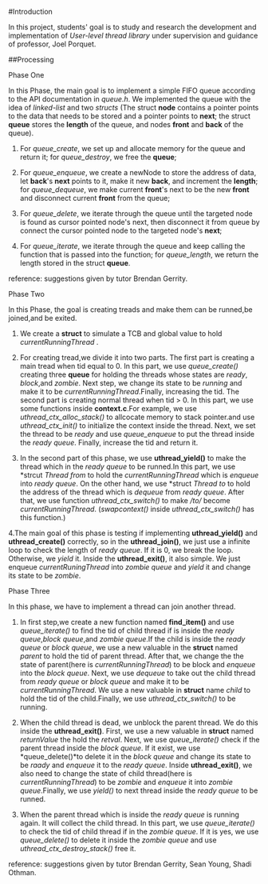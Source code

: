 #Introduction

In this project, students' goal is to study and research the 
development and implementation of *User-level thread library*
under supervision and guidance of professor, Joel Porquet.

##Processing

Phase One
    
In this Phase, the main goal is to implement a simple FIFO
queue according to the API documentation in *queue.h*. 
We implemented the queue with the idea of *linked-list* 
and two *structs* (The struct **node** contains a pointer
points to the data that needs to be stored and a pointer
points to **next**; the struct **queue** stores the **length**
of the queue, and nodes **front** and **back** of the queue). 

1. For *queue_create*, we set up and allocate memory for the queue 
and return it; for *queue_destroy*, we free the **queue**;

2. For *queue_enqueue*, we create a newNode to store the 
address of data, let **back**'s **next** points to it, make it
new **back**, and increment the **length**; for *queue_dequeue*,
we make current **front**'s next to be the new **front** and 
disconnect current **front** from the queue;

3. For *queue_delete*, we iterate through the queue until the targeted node is found as 
cursor pointed node's next, then disconnect it from queue by 
connect the cursor pointed node to the targeted node's **next**;

4. For *queue_iterate*, we iterate through the queue and keep calling
the function that is passed into the function; for *queue_length*,
we return the length stored in the struct **queue**.


reference: suggestions given by tutor Brendan Gerrity.

Phase Two
   
   In this Phase, the goal is creating treads and make them can be
runned,be joined,and be exited. 
1. We create a **struct** to simulate a TCB and global value to 
hold *currentRunningThread* .
   
2. For creating tread,we divide it into two parts. The first part is 
creating a main tread when tid equal to 0. In this part, we use *queue_create()*
creating three **queue** for holding the threads whose states are *ready*, 
*block*,and *zombie*. Next step, we change its state to be *running* and 
make it to be *currentRunningThread*.Finally, increasing the tid. The second 
part is creating normal thread when tid > 0. In this part, we use some functions
inside **context.c**.For example, we use *uthread_ctx_alloc_stack()* to allcocate 
memory to stack pointer.and use *uthread_ctx_init()* to initialize the context 
inside the thread. Next, we set the thread to be *ready* and use *queue_enqueue* 
to put the thread inside the *ready queue*. Finally, increase the tid and return
it.
  
3. In the second part of this phase, we use **uthread_yield()** to make the 
thread which in the *ready queue* to be runned.In this part, we use
*strcut *Thread from* to hold the *currentRunningThread* which is *enqueue* into
*ready queue*. On the other hand, we use *struct *Thread to* to hold the address 
of the thread which is *dequeue* from *ready queue*. After that, we use function
*uthread_ctx_switch()* to make */to/* become *currentRunningThread*. (*swapcontext()*
inside *uthread_ctx_switch()* has this function.)

4.The main goal of this phase is testing if implementing **uthread_yield()** and 
**uthread_create()** correctly, so in the **uthread_join()**, we just use a 
infinite loop to check the length of *ready queue*. If it is 0, we break the loop.
Otherwise, we *yield* it. Inside the **uthread_exit()**, it also simple. We just
enqueue *currentRuningThread* into *zombie queue* and *yield* it and change its 
state to be *zombie*.


Phase Three
   
In this phase, we have to implement a thread can join another thread. 

1. In first step,we create a new function named **find_item()** and use *queue_iterate()* 
to find the tid of child thread if is inside the *ready queue*,*block queue*,and 
*zombie queue*.If the child is inside the *ready queue* or *block queue*, we 
use a new valuable in the **struct** named *parent* to hold the tid of parent thread. 
After that, we change the the state of parent(here is *currentRunningThread*) to be 
block and  *enqueue* into the *block queue*. Next, we use *dequeue* to take out the 
child thread from *ready queue* or *block queue* and make it to be *currentRunningThread*.
We use a new valuable in **struct** name *child* to hold the tid of the child.Finally, we
use *uthread_ctx_switch()* to be running. 

2. When the child thread is dead, we unblock the parent thread. We do this inside 
the **uthread_exit()**. First, we use a new valuable in **struct** named 
*returnValue* the hold the *retval*. Next, we use *queue_iterate()* 
check if the parent thread inside the *block queue*. If it exist, we use 
*queue_delete()*to delete it in the *block queue* and change its state to be *raady* 
and *enqueue* it to the *ready queue*. Inside **uthread_exit()**, we also need to 
change the state of child thread(here is *currentRunningThread*) to be *zombie* and 
*enqueue* it into *zombie queue*.Finally, we use *yield()* to next 
thread inside the *ready queue* to be runned. 

3. When the parent thread which is inside the *ready queue* is running again. It will
collect the child thread. In this part, we use *queue_iterate()* to check the tid 
of child thread if in the *zombie queue*. If it is yes, we use *queue_delete()* to 
delete it inside the *zombie queue* and use *uthread_ctx_destroy_stack()* free it.

reference: suggestions given by tutor Brendan Gerrity, Sean Young, Shadi Othman.
